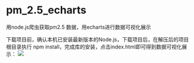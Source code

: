 # pm_2.5_echarts
用node.js爬虫获取pm2.5 数据，用echarts进行数据可视化展示

下载项目前，确认本机已安装最新版本的Node.js，下载项目后，在解压后的项目根目录执行 npm install，完成库的安装，点击index.html即可得到数据可视化展示：
![](example.png)
